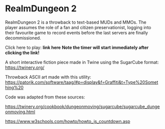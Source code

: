 # RealmDungeon 2
RealmDungeon 2 is a throwback to text-based MUDs and MMOs. The player assumes the role of a fan and citizen preservationist, logging into their favourite game to record events before the last servers are finally decommissioned.

Click here to play: **link here**
**Note the timer will start immediately after clicking the link!**

A short interactive fiction piece made in Twine using the SugarCube format: https://twinery.org/

Throwback ASCII art made with this utility: https://patorjk.com/software/taag/#p=display&f=Graffiti&t=Type%20Something%20


Code was adapted from these sources:

https://twinery.org/cookbook/dungeonmoving/sugarcube/sugarcube_dungeonmoving.html

https://www.w3schools.com/howto/howto_js_countdown.asp

